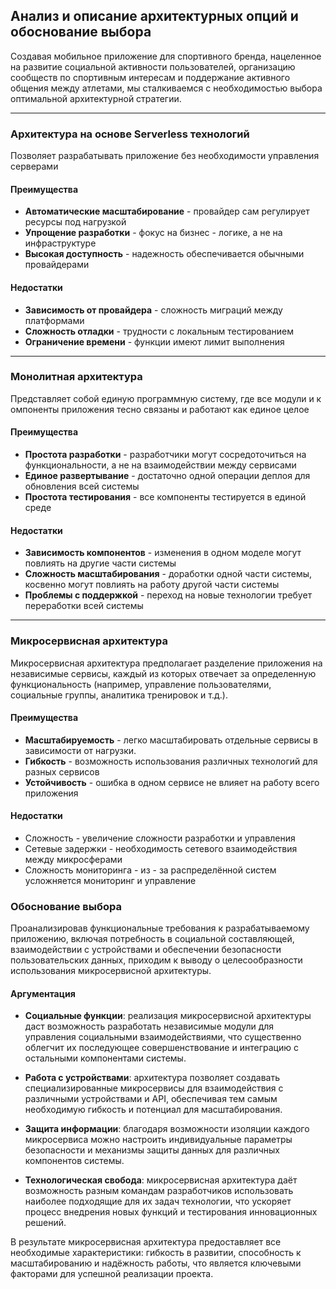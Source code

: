 ## Анализ и описание архитектурных опций и обоснование выбора

Создавая мобильное приложение для спортивного бренда, нацеленное на развитие социальной активности пользователей, организацию сообществ по спортивным интересам и поддержание активного общения между атлетами, мы сталкиваемся с необходимостью выбора оптимальной архитектурной стратегии. 


---
### Архитектура на основе Serverless технологий

Позволяет разрабатывать приложение без необходимости управления серверами
#### Преимущества
* **Автоматические масштабирование** - провайдер сам регулирует ресурсы под нагрузкой
* **Упрощение разработки** - фокус на бизнес - логике, а не на инфраструктуре
* **Высокая доступность** - надежность обеспечивается обычными провайдерами
#### Недостатки
* **Зависимость от провайдера** - сложность миграций между платформами 
* **Сложность отладки** - трудности с локальным тестированием 
* **Ограничение времени** - функции имеют лимит выполнения

---

### Монолитная архитектура

Представляет собой единую программную систему, где все модули и компоненты приложения тесно связаны и работают как единое целое

#### Преимущества
* **Простота разработки** - разработчики могут сосредоточиться на функциональности, а не на взаимодействии между сервисами 
* **Единое развертывание** - достаточно одной операции деплоя для обновления всей системы
* **Простота тестирования** - все компоненты тестируется в единой среде 
#### Недостатки
* **Зависимость компонентов** - изменения в одном моделе могут повлиять на другие части системы 
* **Сложность масштабирования** - доработки одной части системы, косвенно могут повлиять на работу другой части системы
* **Проблемы с поддержкой** - переход на новые технологии требует переработки всей системы 

---

### Микросервисная архитектура

Микросервисная архитектура предполагает разделение приложения на независимые сервисы, каждый из которых отвечает за определенную функциональность (например, управление пользователями, социальные группы, аналитика тренировок и т.д.).
#### Преимущества
* **Масштабируемость** - легко масштабировать отдельные сервисы в зависимости от нагрузки.
* **Гибкость** - возможность использования различных технологий для разных сервисов
* **Устойчивость** - ошибка в одном сервисе не влияет на работу всего приложения
#### Недостатки
* Сложность - увеличение сложности разработки и управления
* Сетевые задержки - необходимость сетевого взаимодействия между микросферами
* Сложность мониторинга - из - за распределённой систем усложняется мониторинг и управление



### Обоснование выбора

Проанализировав функциональные требования к разрабатываемому приложению, включая потребность в социальной составляющей, взаимодействии с устройствами и обеспечении безопасности пользовательских данных, приходим к выводу о целесообразности использования микросервисной архитектуры.

#### Аргументация
- **Социальные функции**: реализация микросервисной архитектуры даст возможность разработать независимые модули для управления социальными взаимодействиями, что существенно облегчит их последующее совершенствование и интеграцию с остальными компонентами системы.

- **Работа с устройствами**: архитектура позволяет создавать специализированные микросервисы для взаимодействия с различными устройствами и API, обеспечивая тем самым необходимую гибкость и потенциал для масштабирования.

- **Защита информации**: благодаря возможности изоляции каждого микросервиса можно настроить индивидуальные параметры безопасности и механизмы защиты данных для различных компонентов системы.

- **Технологическая свобода**: микросервисная архитектура даёт возможность разным командам разработчиков использовать наиболее подходящие для их задач технологии, что ускоряет процесс внедрения новых функций и тестирования инновационных решений.

В результате микросервисная архитектура предоставляет все необходимые характеристики: гибкость в развитии, способность к масштабированию и надёжность работы, что является ключевыми факторами для успешной реализации проекта.
